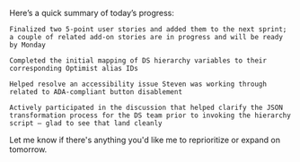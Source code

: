 Here’s a quick summary of today’s progress:

    Finalized two 5-point user stories and added them to the next sprint; a couple of related add-on stories are in progress and will be ready by Monday

    Completed the initial mapping of DS hierarchy variables to their corresponding Optimist alias IDs

    Helped resolve an accessibility issue Steven was working through related to ADA-compliant button disablement

    Actively participated in the discussion that helped clarify the JSON transformation process for the DS team prior to invoking the hierarchy script — glad to see that land cleanly

Let me know if there's anything you'd like me to reprioritize or expand on tomorrow.
